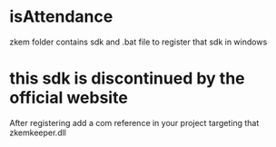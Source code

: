 # isAttendance

 zkem folder contains sdk and .bat file to register that sdk in windows 
 # this sdk is discontinued by the official website
 After registering add a com reference in your project targeting that zkemkeeper.dll
 



